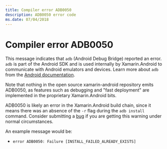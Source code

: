 ```yaml
---
title: Compiler error ADB0050
description: ADB0050 error code
ms.date: 07/04/2018
---
```

# Compiler error ADB0050

This message indicates that `adb` (Android Debug Bridge) reported an
error. `adb` is part of the Android SDK and is used internally by
Xamarin.Android to communicate with Android emulators and devices.
Learn more about `adb` from the [Android documentation][adb].

Note that nothing in the open source xamarin-android repository
emits ADB0050, as features such as debugging and "fast deployment"
are implemented in the proprietary Xamarin.Android bits.

ADB0050 is likely an error in the Xamarin.Android build chain, since
it means there was an absence of the `-r` flag during the
`adb install` command. Consider submitting a [bug][bug] if you are
getting this warning under normal circumstances.

An example message would be:
- `error ADB0050: Failure [INSTALL_FAILED_ALREADY_EXISTS]`

[adb]: https://developer.android.com/studio/command-line/adb
[bug]: https://github.com/xamarin/xamarin-android/wiki/Submitting-Bugs,-Feature-Requests,-and-Pull-Requests
